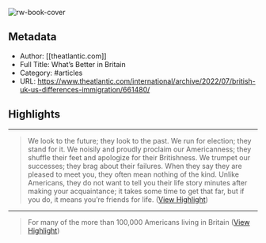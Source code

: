![rw-book-cover](https://readwise-assets.s3.amazonaws.com/static/images/article1.be68295a7e40.png)

## Metadata
- Author: [[theatlantic.com]]
- Full Title: What’s Better in Britain
- Category: #articles
- URL: https://www.theatlantic.com/international/archive/2022/07/british-uk-us-differences-immigration/661480/

## Highlights
***

> We look to the future; they look to the past. We run for election; they stand for it. We noisily and proudly proclaim our Americanness; they shuffle their feet and apologize for their Britishness. We trumpet our successes; they brag about their failures. When they say they are pleased to meet you, they often mean nothing of the kind. Unlike Americans, they do not want to tell you their life story minutes after making your acquaintance; it takes some time to get that far, but if you do, it means you’re friends for life. ([View Highlight](https://instapaper.com/read/1519650452/19990400))

***

> For many of the more than 100,000 Americans living in Britain ([View Highlight](https://instapaper.com/read/1519650452/19990409))


